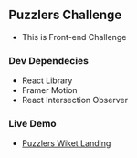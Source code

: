 ## Puzzlers Challenge

-   This is Front-end Challenge

### Dev Dependecies

-   React Library
-   Framer Motion
-   React Intersection Observer

### Live Demo

-   [Puzzlers Wiket Landing](https://puzzlers-wiket.netlify.app)

